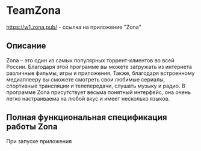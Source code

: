 # TeamZona
https://w1.zona.pub/ - ссылка на приложение "Zona"
## Описание      
  Zona – это один из самых популярных торрент-клиентов во всей России. Благодаря этой программе вы можете загружать из интернета различные фильмы, игры и приложения. Также, благодаря встроенному медиаплееру вы сможете смотреть свои любимые сериалы, спортивные трансляции и телепередачи, слушать музыку и радио.
В программе Zona присутствует весьма понятный интерфейс, она очень легко настраиваема на любой вкус и имеет несколько языков.


## Полная функциональная спецификация работы Zona 
  При запуске приложения
